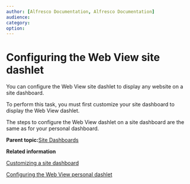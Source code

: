 ```yaml
---
author: [Alfresco Documentation, Alfresco Documentation]
audience: 
category: 
option: 
---
```


# Configuring the Web View site dashlet

You can configure the Web View site dashlet to display any website on a site dashboard.

To perform this task, you must first customize your site dashboard to display the Web View dashlet.

The steps to configure the Web View dashlet on a site dashboard are the same as for your personal dashboard.

**Parent topic:**[Site Dashboards](../concepts/site-using.md)

**Related information**  


[Customizing a site dashboard](site-customize-dashboard.md)

[Configuring the Web View personal dashlet](dashboard-configure-webview.md)

